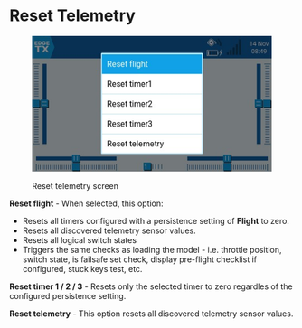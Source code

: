 # Reset Telemetry

<figure><img src="../../.gitbook/assets/resettelemetry.jpg" alt=""><figcaption><p>Reset telemetry screen</p></figcaption></figure>

**Reset flight** - When selected, this option:&#x20;

* Resets all timers configured with a persistence setting of **Flight** to zero.
* Resets all discovered telemetry sensor values.
* Resets all logical switch states
* Triggers the same checks as loading the model  - i.e. throttle position, switch state, is failsafe set check, display pre-flight checklist if configured, stuck keys test, etc.

**Reset timer 1 / 2 / 3** - Resets only the selected timer to zero regardles of the configured persistence setting.

**Reset telemetry** - This option resets all discovered telemetry sensor values.
